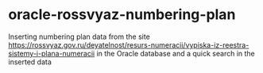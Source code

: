 # oracle-rossvyaz-numbering-plan
Inserting numbering plan data from the site https://rossvyaz.gov.ru/deyatelnost/resurs-numeracii/vypiska-iz-reestra-sistemy-i-plana-numeracii in the Oracle database and a quick search in the inserted data
